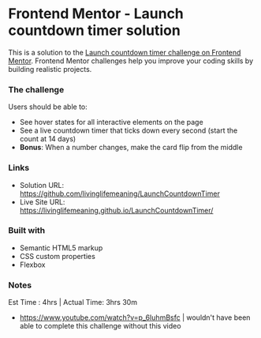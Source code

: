 # Frontend Mentor - Launch countdown timer solution

This is a solution to the [Launch countdown timer challenge on Frontend Mentor](https://www.frontendmentor.io/challenges/launch-countdown-timer-N0XkGfyz-). Frontend Mentor challenges help you improve your coding skills by building realistic projects. 

### The challenge

Users should be able to:

- See hover states for all interactive elements on the page
- See a live countdown timer that ticks down every second (start the count at 14 days)
- **Bonus**: When a number changes, make the card flip from the middle


### Links

- Solution URL: https://github.com/livinglifemeaning/LaunchCountdownTimer
- Live Site URL: https://livinglifemeaning.github.io/LaunchCountdownTimer/

### Built with

- Semantic HTML5 markup
- CSS custom properties
- Flexbox


### Notes
Est Time : 4hrs | Actual Time: 3hrs 30m

- https://www.youtube.com/watch?v=p_6IuhmBsfc | wouldn't have been able to complete this challenge without this video 